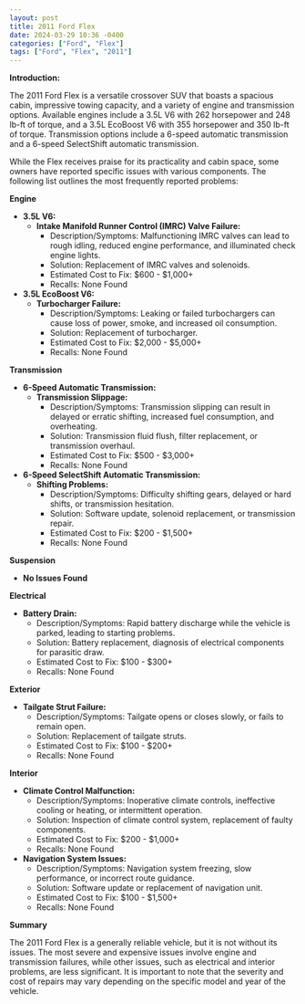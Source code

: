 ```yaml
---
layout: post
title: 2011 Ford Flex
date: 2024-03-29 10:36 -0400
categories: ["Ford", "Flex"]
tags: ["Ford", "Flex", "2011"]
---
```

**Introduction:**

The 2011 Ford Flex is a versatile crossover SUV that boasts a spacious cabin, impressive towing capacity, and a variety of engine and transmission options. Available engines include a 3.5L V6 with 262 horsepower and 248 lb-ft of torque, and a 3.5L EcoBoost V6 with 355 horsepower and 350 lb-ft of torque. Transmission options include a 6-speed automatic transmission and a 6-speed SelectShift automatic transmission.

While the Flex receives praise for its practicality and cabin space, some owners have reported specific issues with various components. The following list outlines the most frequently reported problems:

**Engine**

* **3.5L V6:**
    * **Intake Manifold Runner Control (IMRC) Valve Failure:**
        * Description/Symptoms: Malfunctioning IMRC valves can lead to rough idling, reduced engine performance, and illuminated check engine lights.
        * Solution: Replacement of IMRC valves and solenoids.
        * Estimated Cost to Fix: $600 - $1,000+
        * Recalls: None Found
* **3.5L EcoBoost V6:**
    * **Turbocharger Failure:**
        * Description/Symptoms: Leaking or failed turbochargers can cause loss of power, smoke, and increased oil consumption.
        * Solution: Replacement of turbocharger.
        * Estimated Cost to Fix: $2,000 - $5,000+
        * Recalls: None Found

**Transmission**

* **6-Speed Automatic Transmission:**
    * **Transmission Slippage:**
        * Description/Symptoms: Transmission slipping can result in delayed or erratic shifting, increased fuel consumption, and overheating.
        * Solution: Transmission fluid flush, filter replacement, or transmission overhaul.
        * Estimated Cost to Fix: $500 - $3,000+
        * Recalls: None Found
* **6-Speed SelectShift Automatic Transmission:**
    * **Shifting Problems:**
        * Description/Symptoms: Difficulty shifting gears, delayed or hard shifts, or transmission hesitation.
        * Solution: Software update, solenoid replacement, or transmission repair.
        * Estimated Cost to Fix: $200 - $1,500+
        * Recalls: None Found

**Suspension**

* **No Issues Found**

**Electrical**

* **Battery Drain:**
    * Description/Symptoms: Rapid battery discharge while the vehicle is parked, leading to starting problems.
    * Solution: Battery replacement, diagnosis of electrical components for parasitic draw.
    * Estimated Cost to Fix: $100 - $300+
    * Recalls: None Found

**Exterior**

* **Tailgate Strut Failure:**
    * Description/Symptoms: Tailgate opens or closes slowly, or fails to remain open.
    * Solution: Replacement of tailgate struts.
    * Estimated Cost to Fix: $100 - $200+
    * Recalls: None Found

**Interior**

* **Climate Control Malfunction:**
    * Description/Symptoms: Inoperative climate controls, ineffective cooling or heating, or intermittent operation.
    * Solution: Inspection of climate control system, replacement of faulty components.
    * Estimated Cost to Fix: $200 - $1,000+
    * Recalls: None Found
* **Navigation System Issues:**
    * Description/Symptoms: Navigation system freezing, slow performance, or incorrect route guidance.
    * Solution: Software update or replacement of navigation unit.
    * Estimated Cost to Fix: $100 - $1,500+
    * Recalls: None Found

**Summary**

The 2011 Ford Flex is a generally reliable vehicle, but it is not without its issues. The most severe and expensive issues involve engine and transmission failures, while other issues, such as electrical and interior problems, are less significant. It is important to note that the severity and cost of repairs may vary depending on the specific model and year of the vehicle.
